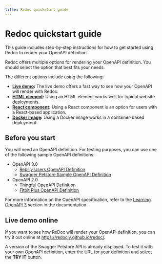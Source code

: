 ```yaml
---
title: Redoc quickstart guide
---
```


# Redoc quickstart guide

This guide includes step-by-step instructions for how to get started using
Redoc to render your OpenAPI definition.

Redoc offers multiple options for rendering your OpenAPI definition.
You should select the option that best fits your needs.

The different options include using the following:

- **[Live demo](/redoc/quickstart/live-demo.md):**
  The live demo offers a fast way to see how your OpenAPI will render with Redoc.
- **[HTML element](/redoc/quickstart/html.md):**
  Using an HTML element works well for typical website deployments.
- **[React component](/redoc/quickstart/react.md):**
  Using a React component is an option for users with a React-based application.
- **[Docker image](/redoc/quickstart/docker.md):**
  Using a Docker image works in a container-based deployment.

## Before you start

You will need an OpenAPI definition. For testing purposes, you can use one of the following sample OpenAPI definitions: 
- OpenAPI 3.0
    - [Rebilly Users OpenAPI Definition](https://raw.githubusercontent.com/Rebilly/api-definitions/master/openapi/users.yaml)
    - [Swagger Petstore Sample OpenAPI Definition](https://petstore3.swagger.io/api/v3/openapi.json)
- OpenAPI 2.0
    - [Thingful OpenAPI Definition](https://raw.githubusercontent.com/thingful/openapi-spec/master/spec/swagger.yaml)
    - [Fitbit Plus OpenAPI Definition](https://raw.githubusercontent.com/TwineHealth/TwineDeveloperDocs/master/spec/swagger.yaml)

For more information on the OpenAPI specification, refer to the [Learning OpenAPI 3](https://redoc.ly/docs/resources/learning-openapi/)
section in the documentation.

## Live demo online

If you want to see how ReDoc will render your OpenAPI definition, you can try it out online at https://redocly.github.io/redoc/.

A version of the Swagger Petstore API is already displayed.  To test it with your own OpenAPI definition, enter the URL for your
definition and select the **TRY IT** button.